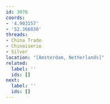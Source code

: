 ```yaml
---
id: 3076
coords:
- '4.903157'
- '52.366830'
threads:
- China Trade
- Chinoiserie
- Silver
location: "[Amsterdam, Netherlands]"
related:
  label: ''
  ids: []
next:
  label: ''
  ids: []
---
```


